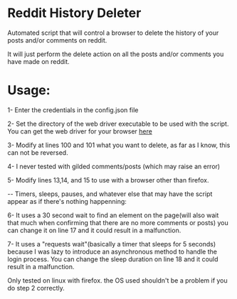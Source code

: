 # Reddit History Deleter

Automated script that will control a browser to delete the history of your posts and/or comments on reddit.

It will just perform the delete action on all the posts and/or comments you have made on reddit.

# Usage:

1- Enter the credentials in the config.json file

2- Set the directory of the web driver executable to be used with the script. You can get the web driver for your browser [here](https://www.selenium.dev/documentation/en/webdriver/driver_requirements/#quick-reference)

3- Modify at lines 100 and 101 what you want to delete, as far as I know, this can not be reversed.

4- I never tested with gilded comments/posts (which may raise an error)

5- Modify lines 13,14, and 15 to use with a browser other than firefox.

-- Timers, sleeps, pauses, and whatever else that may have the script appear as if there's nothing happenning:

6- It uses a 30 second wait to find an element on the page(will also wait that much when confirming that there are no more comments or posts) you can change it on line 17 and it could result in a malfunction.

7- It uses a "requests wait"(basically a timer that sleeps for 5 seconds) because I was lazy to introduce an asynchronous method to handle the login process. You can change the sleep duration on line 18 and it could result in a malfunction.

Only tested on linux with firefox. the OS used shouldn't be a problem if you do step 2 correctly.
